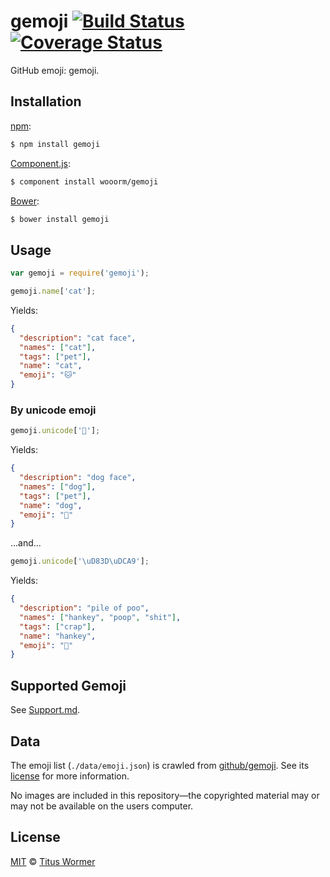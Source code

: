 # gemoji [![Build Status](https://img.shields.io/travis/wooorm/gemoji.svg?style=flat)](https://travis-ci.org/wooorm/gemoji) [![Coverage Status](https://img.shields.io/coveralls/wooorm/gemoji.svg?style=flat)](https://coveralls.io/r/wooorm/gemoji?branch=master)

GitHub emoji: gemoji.

## Installation

[npm](https://docs.npmjs.com/cli/install):

```bash
$ npm install gemoji
```

[Component.js](https://github.com/componentjs/component):

```bash
$ component install wooorm/gemoji
```

[Bower](http://bower.io/#install-packages):

```bash
$ bower install gemoji
```

## Usage

```javascript
var gemoji = require('gemoji');

gemoji.name['cat'];
```

Yields:

```json
{
  "description": "cat face",
  "names": ["cat"],
  "tags": ["pet"],
  "name": "cat",
  "emoji": "🐱"
}
```

### By unicode emoji

```javascript
gemoji.unicode['🐶'];
```

Yields:

```json
{
  "description": "dog face",
  "names": ["dog"],
  "tags": ["pet"],
  "name": "dog",
  "emoji": "🐶"
}
```

...and...

```javascript
gemoji.unicode['\uD83D\uDCA9'];
```

Yields:

```json
{
  "description": "pile of poo",
  "names": ["hankey", "poop", "shit"],
  "tags": ["crap"],
  "name": "hankey",
  "emoji": "💩"
}
```

## Supported Gemoji

See [Support.md](Support.md).

## Data

The emoji list (`./data/emoji.json`) is crawled from [github/gemoji](https://github.com/github/gemoji).
See its [license](https://github.com/github/gemoji/blob/2d799338d94a223cd341d92de3a9848d5368f9ef/LICENSE) for more information.

No images are included in this repository—the copyrighted material may or may not be available on the users computer.

## License

[MIT](LICENSE) © [Titus Wormer](http://wooorm.com)
